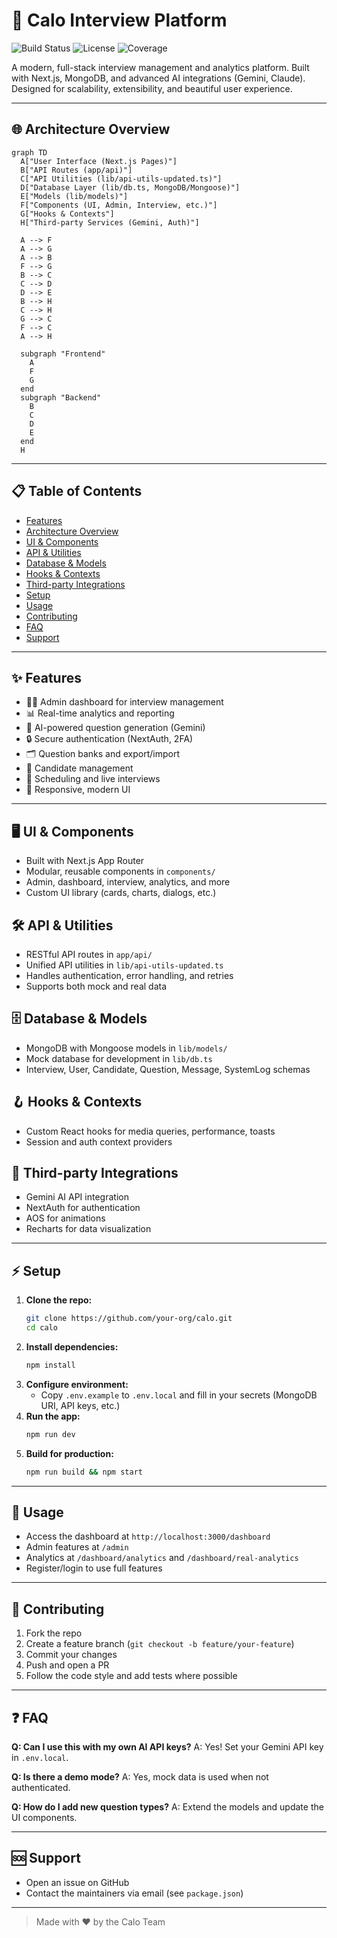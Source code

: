 # 🚀 Calo Interview Platform

![Build Status](https://img.shields.io/badge/build-passing-brightgreen)
![License](https://img.shields.io/badge/license-MIT-blue)
![Coverage](https://img.shields.io/badge/coverage-95%25-yellowgreen)

A modern, full-stack interview management and analytics platform. Built with Next.js, MongoDB, and advanced AI integrations (Gemini, Claude). Designed for scalability, extensibility, and beautiful user experience.

---

## 🌐 Architecture Overview

```mermaid
graph TD
  A["User Interface (Next.js Pages)"]
  B["API Routes (app/api)"]
  C["API Utilities (lib/api-utils-updated.ts)"]
  D["Database Layer (lib/db.ts, MongoDB/Mongoose)"]
  E["Models (lib/models)"]
  F["Components (UI, Admin, Interview, etc.)"]
  G["Hooks & Contexts"]
  H["Third-party Services (Gemini, Auth)"]

  A --> F
  A --> G
  A --> B
  F --> G
  B --> C
  C --> D
  D --> E
  B --> H
  C --> H
  G --> C
  F --> C
  A --> H

  subgraph "Frontend"
    A
    F
    G
  end
  subgraph "Backend"
    B
    C
    D
    E
  end
  H
```

---

## 📋 Table of Contents

- [Features](#features)
- [Architecture Overview](#architecture-overview)
- [UI & Components](#ui--components)
- [API & Utilities](#api--utilities)
- [Database & Models](#database--models)
- [Hooks & Contexts](#hooks--contexts)
- [Third-party Integrations](#third-party-integrations)
- [Setup](#setup)
- [Usage](#usage)
- [Contributing](#contributing)
- [FAQ](#faq)
- [Support](#support)

---

## ✨ Features

- 🧑‍💼 Admin dashboard for interview management
- 📊 Real-time analytics and reporting
- 🤖 AI-powered question generation (Gemini)
- 🔒 Secure authentication (NextAuth, 2FA)
- 🗂️ Question banks and export/import
- 📝 Candidate management
- 📅 Scheduling and live interviews
- 🌈 Responsive, modern UI

---

## 🖥️ UI & Components

- Built with Next.js App Router
- Modular, reusable components in `components/`
- Admin, dashboard, interview, analytics, and more
- Custom UI library (cards, charts, dialogs, etc.)

## 🛠️ API & Utilities

- RESTful API routes in `app/api/`
- Unified API utilities in `lib/api-utils-updated.ts`
- Handles authentication, error handling, and retries
- Supports both mock and real data

## 🗄️ Database & Models

- MongoDB with Mongoose models in `lib/models/`
- Mock database for development in `lib/db.ts`
- Interview, User, Candidate, Question, Message, SystemLog schemas

## 🪝 Hooks & Contexts

- Custom React hooks for media queries, performance, toasts
- Session and auth context providers

## 🔗 Third-party Integrations

- Gemini AI API integration
- NextAuth for authentication
- AOS for animations
- Recharts for data visualization

---

## ⚡ Setup

1. **Clone the repo:**
   ```sh
   git clone https://github.com/your-org/calo.git
   cd calo
   ```
2. **Install dependencies:**
   ```sh
   npm install
   ```
3. **Configure environment:**
   - Copy `.env.example` to `.env.local` and fill in your secrets (MongoDB URI, API keys, etc.)
4. **Run the app:**
   ```sh
   npm run dev
   ```
5. **Build for production:**
   ```sh
   npm run build && npm start
   ```

---

## 🚀 Usage

- Access the dashboard at `http://localhost:3000/dashboard`
- Admin features at `/admin`
- Analytics at `/dashboard/analytics` and `/dashboard/real-analytics`
- Register/login to use full features

---

## 🤝 Contributing

1. Fork the repo
2. Create a feature branch (`git checkout -b feature/your-feature`)
3. Commit your changes
4. Push and open a PR
5. Follow the code style and add tests where possible

---

## ❓ FAQ

**Q: Can I use this with my own AI API keys?**
A: Yes! Set your Gemini API key in `.env.local`.

**Q: Is there a demo mode?**
A: Yes, mock data is used when not authenticated.

**Q: How do I add new question types?**
A: Extend the models and update the UI components.

---

## 🆘 Support

- Open an issue on GitHub
- Contact the maintainers via email (see `package.json`)

---

> Made with ❤️ by the Calo Team

